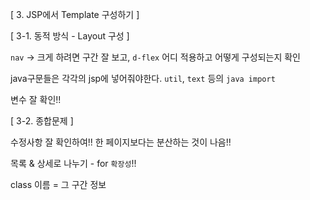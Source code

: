 [ 3. JSP에서 Template 구성하기 ]

[ 3-1. 동적 방식 - Layout 구성 ]

`nav` -> 크게 하려면 구간 잘 보고, `d-flex` 어디 적용하고 어떻게 구성되는지 확인

java구문들은 각각의 jsp에 넣어줘야한다. `util`, `text` 등의 `java import`

변수 잘 확인!! 

[ 3-2. 종합문제 ]

수정사항 잘 확인하여!! 한 페이지보다는 분산하는 것이 나음!! 

목록 & 상세로 나누기 - for `확장성`!!

class 이름 = 그 구간 정보 

